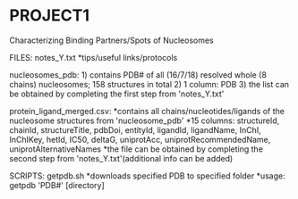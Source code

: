 # PROJECT1
Characterizing Binding Partners/Spots of Nucleosomes


FILES:
  notes_Y.txt
    *tips/useful links/protocols

  nucleosomes_pdb:
    1) contains PDB# of all (16/7/18) resolved whole (8 chains) nucleosomes; 158 structures in total
    2) 1 column: PDB
    3) the list can be obtained by completing the first step from 'notes_Y.txt'
    
  protein_ligand_merged.csv:
    *contains all chains/nucleotides/ligands of the nucleosome structures from 'nucleosome_pdb'
    *15 columns: structureId, chainId, structureTitle, pdbDoi, entityId, ligandId, ligandName, InChI, InChIKey, hetId, IC50, deltaG, uniprotAcc, uniprotRecommendedName, uniprotAlternativeNames
    *the file can be obtained by completing the second step from 'notes_Y.txt'(additional info can be added)
    

SCRIPTS:
  getpdb.sh 
    *downloads specified PDB to specified folder 
    *usage: getpdb 'PDB#' [directory]

